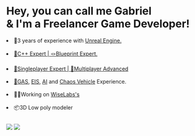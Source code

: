 # Hey, you can call me Gabriel<br> & I'm a <strong>Freelancer Game Developer</strong>!
<div style="display: inline_block">
  <li>🥉3 years of experience with <a href="https://dev.epicgames.com/documentation/en-us/unreal-engine/unreal-engine-5-4-documentation">Unreal Engine.</li>
  <br>
  <li>🥇C++ Expert | 🪢Blueprint Expert.</li>
  <br>
  <li>👤Singleplayer Expert | 👥Multiplayer Advanced</li>
  <br>
  <li>🔎<a href="https://docs.unrealengine.com/4.27/en-US/InteractiveExperiences/GameplayAbilitySystem/" target="_blank">GAS</a>, <a href="https://dev.epicgames.com/documentation/en-us/unreal-engine/enhanced-input-in-unreal-engine" target="_blank">EIS</a>, 
    <a href="https://dev.epicgames.com/documentation/en-us/unreal-engine/artificial-intelligence-in-unreal-engine?application_version=5.3" target="_blank">AI</a> and 
    <a href="https://dev.epicgames.com/documentation/en-us/unreal-engine/vehicles-in-unreal-engine" target="_blank">Chaos Vehicle</a> Experience.</li>
  <br>
  <li>🧑‍💻Working on <a href="https://wiselabsgworks.com.br/">WiseLabs's</a></li>
  <br>
  <li>📦3D Low poly modeler</li>
</div>
  
  ##
 
<div> 
 <a href="https://discord.gg/vkJvJRBe7H" target="_blank"><img src="https://img.shields.io/badge/Discord-7289DA?style=for-the-badge&logo=discord&logoColor=white" target="_blank"></a> 
  <a href = "mailto:frytinhasuemarket1910@gmail.com"><img src="https://img.shields.io/badge/-Gmail-%23333?style=for-the-badge&logo=gmail&logoColor=white" target="_blank"></a>
  
</div>
 
